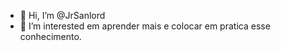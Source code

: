 - 👋 Hi, I’m @JrSanlord
- 👀 I’m interested  em aprender mais e colocar em pratica esse conhecimento.
